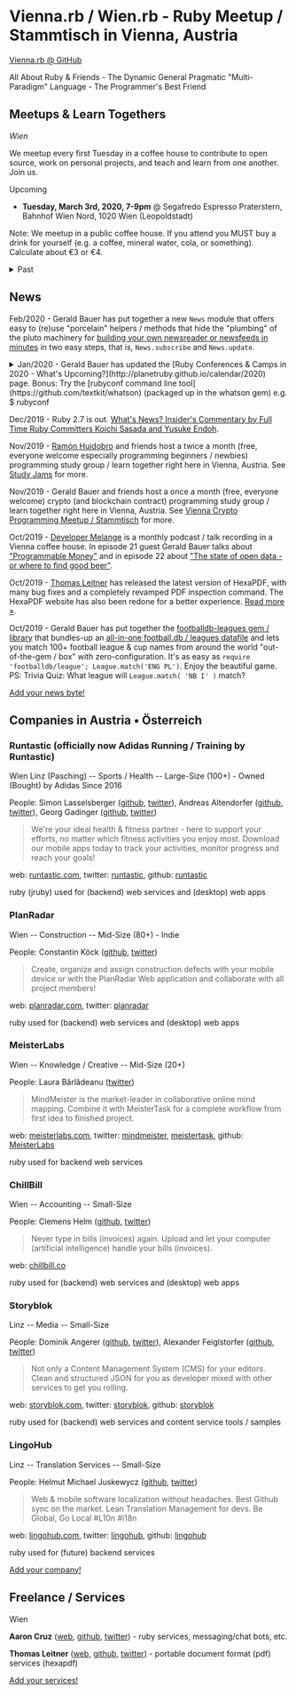 # Vienna.rb / Wien.rb - Ruby Meetup / Stammtisch in Vienna, Austria

[Vienna.rb @ GitHub](https://github.com/viennarb)

All About Ruby & Friends - The Dynamic General Pragmatic "Multi-Paradigm" Language  - The Programmer's Best Friend 


## Meetups & Learn Togethers

_Wien_

We meetup every first Tuesday in a coffee house to contribute to open source, work on personal projects, and teach and learn from one another. Join us.

Upcoming 

- **Tuesday, March 3rd, 2020, 7-9pm**  @ Segafredo Espresso Praterstern, Bahnhof Wien Nord, 1020 Wien (Leopoldstadt)


Note: We meetup in a public coffee house. 
If you attend you MUST buy a drink for yourself (e.g. a coffee, mineral water, cola, 
or something).
Calculate about €3 or €4.


<details markdown="1">
<summary>Past</summary>

- Tuesday, February 4th, 2020, 7-9pm  @ Segafredo Espresso Praterstern, Bahnhof Wien Nord, 1020 Wien (Leopoldstadt)
- Tuesday, January 7th, 2020, 7-9pm  @ Segafredo Espresso Praterstern, Bahnhof Wien Nord, 1020 Wien (Leopoldstadt)

Happy New Year - Prosit 2020!

- Tuesday, December 3rd, 2019, 7-9pm @ Segafredo Espresso Praterstern, Bahnhof Wien Nord, 1020 Wien (Leopoldstadt)
- Tuesday, November 5th, 2019, 7-9pm @ Segafredo Espresso Praterstern, Bahnhof Wien Nord, 1020 Wien (Leopoldstadt)

</details>



## News

Feb/2020 - Gerald Bauer has put together a new `News` module that offers easy to (re)use
"porcelain" helpers / methods that hide the "plumbing" of the pluto machinery 
for [building your own newsreader or newsfeeds in minutes](https://github.com/feedreader/pluto/tree/master/pluto-news) in two easy steps, that is, `News.subscribe` and `News.update`.

<details markdown="1">
<summary markdown="1">    Jan/2020 - Gerald Bauer has updated the [Ruby Conferences & Camps in 2020 - What's
Upcoming?](http://planetruby.github.io/calendar/2020) page. Bonus: Try the [rubyconf command line tool](https://github.com/textkit/whatson) (packaged up in the whatson gem) e.g. $ rubyconf

</summary>

printing as of Jan/2:

    Upcoming Ruby Conferences:
    
    in 29d   Birmingham on Rails, Fri Jan/31 (1d) @ Birmingham, Alabama, United States
    in 35d   Rubyfuza, Thu-Sat Feb/6-8 (3d) @ Cape Town, South Africa
    in 47d   ParisRB Conf, Tue+Wed Feb/18+19 (2d) @ Paris, France
    in 49d   RubyConf Australia, Thu+Fri Feb/20+21 (2d) @ Melbourne, Victoria, Australia
    in 78d   Wrocław <3 Ruby (wroclove.rb), Fri-Sun Mar/20-22 (3d) @ Wrocław, Poland
    in 91d   RubyDay Italy, Thu Apr/2 (1d) @ Verona, Veneto, Italy
    in 98d   RubyKaigi, Thu-Sat Apr/9-11 (3d) @ Nagano, Japan
    in 114d  RubyConf India, Sat+Sun Apr/25+26 (2d) @ Goa, India
    in 124d  RailsConf (United States), Tue-Thu May/5-7 (3d) @ Portland, Oregon, United States
    in 134d  Balkan Ruby, Fri+Sat May/15+16 (2d) @ Sofia, Bulgaria
    in 156d  Ruby Unconf Hamburg, Sat+Sun Jun/6+7 (2d) @ Hamburg, Germany
    in 183d  Brighton RubyConf, Fri Jul/3 (1d) @ Brighton, Sussex, England, United Kingdom
    in 203d  RubyConf Kenya, Thu-Sat Jul/23-25 (3d) @ Nairobi, Kenya
    in 232d  European Ruby Konference (EuRuKo), Fri+Sat Aug/21+22 (2d) @ Helsinki, Finnland
    in 288d  RubyConf Thailand (TH), Fri+Sat Oct/16+17 (2d) @ Bangkok, Thailand
    in 320d  RubyConf (United States), Tue-Thu Nov/17-19 (3d) @ Houston, Texas, United States

</details>


Dec/2019 - Ruby 2.7 is out. [What's News? Insider's Commentary by Full Time Ruby Committers
Koichi Sasada and Yusuke Endoh](https://sourcediving.com/ruby-2-7-news-commentary-by-cookpads-full-time-ruby-comitters-bdbaacb36d0c).

Nov/2019 -  [Ramón Huidobro](https://ramonh.dev) and friends host a twice a month (free, everyone welcome especially programming beginners / newbies) programming study group / learn together right here in Vienna, Austria. See [Study Jams](https://study-jams.github.io) for more.

Nov/2019 - Gerald Bauer and friends host a once a month (free, everyone welcome)
crypto (and blockchain contract) programming study group / learn together right here in
Vienna, Austria. See [Vienna Crypto Programming Meetup / Stammtisch](https://viennacrypto.github.io/) for more.

Oct/2019 -  [Developer Melange](https://developermelange.github.io) is a monthly podcast / talk recording in
a Vienna coffee house. In episode 21 guest Gerald Bauer
talks about ["Programmable Money"](https://developermelange.github.io/021-programmable-money/) and in episode 22 about
["The state of open data - or where to find good beer"](https://developermelange.github.io/022-state-of-open-data/).  

Oct/2019 - [Thomas Leitner](https://gettalong.org) has released the latest version of HexaPDF,
with many bug fixes and a completely revamped PDF inspection command.
The HexaPDF website has also been redone for a better experience.
[Read more »](https://hexapdf.gettalong.org/news/2019/hexapdf-0-10-0-and-new-website.html).

Oct/2019 - Gerald Bauer has put together the [footballdb-leagues gem / library](https://github.com/sportdb/sport.db/tree/master/footballdb-leagues) that bundles-up an [all-in-one football.db / leagues datafile](https://github.com/sportdb/sport.db/blob/master/footballdb-leagues/config/leagues.txt) and lets you match 100+ football league & cup names from around the world "out-of-the-gem / box" with zero-configuration. It's as easy as `require 'footballdb/league'; League.match('ENG PL')`. Enjoy the beautiful game.  PS: Trivia Quiz: What league will `League.match( 'NB I' )` match?


[Add your news byte!](https://github.com/viennarb/viennarb.github.io)



## Companies in Austria • Österreich

### Runtastic  (officially now Adidas Running / Training by Runtastic) 

Wien Linz (Pasching) -- Sports / Health  -- Large-Size (100+)  - Owned (Bought) by Adidas Since 2016

People: Simon Lasselsberger ([github](https://github.com/lister), [twitter](https://twitter.com/lasssim)),
Andreas Altendorfer ([github](https://github.com/iboard), [twitter](https://twitter.com/nickendell)),
Georg Gadinger ([github](https://github.com/nilsding), [twitter](https://twitter.com/nilsding))

> We're your ideal health & fitness partner - here to support your efforts, no matter which fitness activities you enjoy most.
> Download our mobile apps today to track your activities, monitor progress and reach your goals!

web: [runtastic.com](https://www.runtastic.com), twitter: [runtastic](https://twitter.com/runtastic), github: [runtastic](https://github.com/runtastic)


ruby (jruby) used for (backend) web services and (desktop) web apps




### PlanRadar

Wien  -- Construction -- Mid-Size (80+)   - Indie

People:
Constantin Köck ([github](https://github.com/koeckc), [twitter](https://twitter.com/koeckc))

> Create, organize and assign construction defects with your mobile device
> or with the PlanRadar Web application and collaborate with all project members!

web: [planradar.com](https://www.planradar.com), twitter: [planradar](https://twitter.com/PlanRadar)

ruby used for (backend) web services and (desktop) web apps


### MeisterLabs

Wien  -- Knowledge / Creative -- Mid-Size (20+)

People:
Laura Bârlădeanu ([twitter](https://twitter.com/bulinutz))


> MindMeister is the market-leader in collaborative online mind mapping. 
> Combine it with MeisterTask for a complete workflow from first idea to finished project.

web: [meisterlabs.com](https://www.meisterlabs.com), 
twitter: [mindmeister](https://twitter.com/mindmeister), [meistertask](https://twitter.com/meistertask),
github: [MeisterLabs](https://github.com/MeisterLabs)

ruby used for backend web services



### ChillBill

Wien -- Accounting  -- Small-Size  

People:  Clemens Helm ([github](https://github.com/clemenshelm), [twitter](https://twitter.com/clemenshelm))

> Never type in bills (invoices) again. Upload and let your computer (artificial intelligence)
> handle your bills (invoices).

web: [chillbill.co](https://www.chillbill.co)

ruby used for (backend) web services and (desktop) web apps



### Storyblok

Linz -- Media  -- Small-Size     

<!--  - Owned by Media Agency  - netural ?? (netural.com) ? (Add Name Here)
-->

People:
Dominik Angerer ([github](https://github.com/DominikAngerer), [twitter](https://twitter.com/DominikAngerer1)),
Alexander Feiglstorfer ([github](https://github.com/onefriendaday), [twitter](https://twitter.com/feiglstorfer))

> Not only a Content Management System (CMS) for your editors. 
> Clean and structured JSON for you as developer mixed with other services to get you rolling.

web: [storyblok.com](https://www.storyblok.com), twitter: [storyblok](https://twitter.com/storyblok), github: [storyblok](https://github.com/storyblok)


ruby used for (backend) web services and content service tools / samples



### LingoHub

Linz -- Translation Services -- Small-Size

People:
Helmut Michael Juskewycz ([github](https://github.com/hemju), [twitter](https://twitter.com/hemju))

> Web & mobile software localization without headaches. 
> Best Github sync on the market. Lean Translation Management for devs. 
> Be Global, Go Local #L10n #i18n

web: [lingohub.com](https://lingohub.com), 
twitter: [lingohub](https://twitter.com/lingohub), 
github: [lingohub](https://github.com/lingohub)

ruby used for (future) backend services


[Add your company!](https://github.com/viennarb/viennarb.github.io)



## Freelance / Services

Wien

**Aaron Cruz**
([web](http://aaroncruz.com), [github](https://github.com/mraaroncruz), [twitter](https://twitter.com/mraaroncruz)) - ruby services, messaging/chat bots, etc.

**Thomas Leitner**
([web](https://gettalong.org/), [github](https://github.com/gettalong), [twitter](https://twitter.com/_gettalong)) - portable document format (pdf) services (hexapdf)



[Add your services!](https://github.com/viennarb/viennarb.github.io)
